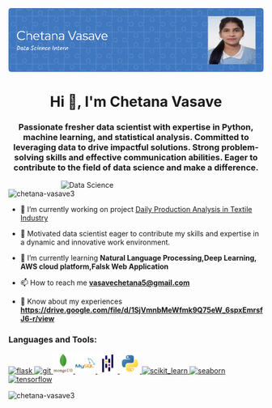 ![logo](https://github.com/chetana-vasave3/Chetana-Vasave/blob/main/github-header-image%20(5).png)

<h1 align="center">Hi 👋, I'm Chetana Vasave</h1>
<h3 align="center">Passionate fresher data scientist with expertise in Python, machine learning, and statistical analysis. Committed to leveraging data to drive impactful solutions. Strong problem-solving skills and effective communication abilities. Eager to contribute to the field of data science and make a difference.</h3>

<img align="right" alt="Data Science" width="400" src="https://digitalcreativemind.com/wp-content/uploads/2021/06/Analytics_amp_Data_Science.gif">

<p align="left"> <img src="https://komarev.com/ghpvc/?username=chetana-vasave3&label=Profile%20views&color=0e75b6&style=flat" alt="chetana-vasave3" /> </p>

- 🔭 I’m currently working on project [Daily Production Analysis in Textile Industry](https://github.com/chetana-vasave3/Reiter-Daily-Production-Analysis.git)

- 🤝 Motivated data scientist eager to contribute my skills and expertise in a dynamic and innovative work environment.

- 🌱 I’m currently learning **Natural Language Processing,Deep Learning, AWS cloud platform,Falsk Web Application**

- 📫 How to reach me **vasavechetana5@gmail.com**

- 📄 Know about my experiences **https://drive.google.com/file/d/1SjVmnbMeWfmk9Q75eW_6spxEmrsfJ6-r/view**


<h3 align="left">Languages and Tools:</h3>
<p align="left"> <a href="https://flask.palletsprojects.com/" target="_blank" rel="noreferrer"> <img src="https://www.vectorlogo.zone/logos/pocoo_flask/pocoo_flask-icon.svg" alt="flask" width="40" height="40"/> </a> <a href="https://git-scm.com/" target="_blank" rel="noreferrer"> <img src="https://www.vectorlogo.zone/logos/git-scm/git-scm-icon.svg" alt="git" width="40" height="40"/> </a> <a href="https://www.mongodb.com/" target="_blank" rel="noreferrer"> <img src="https://raw.githubusercontent.com/devicons/devicon/master/icons/mongodb/mongodb-original-wordmark.svg" alt="mongodb" width="40" height="40"/> </a> <a href="https://www.mysql.com/" target="_blank" rel="noreferrer"> <img src="https://raw.githubusercontent.com/devicons/devicon/master/icons/mysql/mysql-original-wordmark.svg" alt="mysql" width="40" height="40"/> </a> <a href="https://pandas.pydata.org/" target="_blank" rel="noreferrer"> <img src="https://raw.githubusercontent.com/devicons/devicon/2ae2a900d2f041da66e950e4d48052658d850630/icons/pandas/pandas-original.svg" alt="pandas" width="40" height="40"/> </a> <a href="https://www.python.org" target="_blank" rel="noreferrer"> <img src="https://raw.githubusercontent.com/devicons/devicon/master/icons/python/python-original.svg" alt="python" width="40" height="40"/> </a> <a href="https://scikit-learn.org/" target="_blank" rel="noreferrer"> <img src="https://upload.wikimedia.org/wikipedia/commons/0/05/Scikit_learn_logo_small.svg" alt="scikit_learn" width="40" height="40"/> </a> <a href="https://seaborn.pydata.org/" target="_blank" rel="noreferrer"> <img src="https://seaborn.pydata.org/_images/logo-mark-lightbg.svg" alt="seaborn" width="40" height="40"/> </a> <a href="https://www.tensorflow.org" target="_blank" rel="noreferrer"> <img src="https://www.vectorlogo.zone/logos/tensorflow/tensorflow-icon.svg" alt="tensorflow" width="40" height="40"/> </a> </p>

<p><img align="center" src="https://github-readme-stats.vercel.app/api/top-langs?username=chetana-vasave3&show_icons=true&locale=en&layout=compact" alt="chetana-vasave3" /></p>

